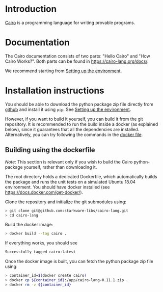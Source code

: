 # Introduction

[Cairo](https://cairo-lang.org/) is a programming language for writing provable programs.

# Documentation

The Cairo documentation consists of two parts: "Hello Cairo" and "How Cairo Works?".
Both parts can be found in https://cairo-lang.org/docs/.

We recommend starting from [Setting up the environment](https://cairo-lang.org/docs/quickstart.html).

# Installation instructions

You should be able to download the python package zip file directly from
[github](https://github.com/starkware-libs/cairo-lang/releases/tag/v0.11.0.2)
and install it using ``pip``.
See [Setting up the environment](https://cairo-lang.org/docs/quickstart.html).

However, if you want to build it yourself, you can build it from the git repository.
It is recommended to run the build inside a docker (as explained below),
since it guarantees that all the dependencies
are installed. Alternatively, you can try following the commands in the
[docker file](https://github.com/starkware-libs/cairo-lang/blob/master/Dockerfile).

## Building using the dockerfile

*Note*: This section is relevant only if you wish to build the Cairo python-package yourself,
rather than downloading it.

The root directory holds a dedicated Dockerfile, which automatically builds the package and runs
the unit tests on a simulated Ubuntu 18.04 environment.
You should have docker installed (see https://docs.docker.com/get-docker/).

Clone the repository and initialize the git submodules using:

```bash
> git clone git@github.com:starkware-libs/cairo-lang.git
> cd cairo-lang
```

Build the docker image:

```bash
> docker build --tag cairo .
```

If everything works, you should see

```bash
Successfully tagged cairo:latest
```

Once the docker image is built, you can fetch the python package zip file using:

```bash
> container_id=$(docker create cairo)
> docker cp ${container_id}:/app/cairo-lang-0.11.1.zip .
> docker rm -v ${container_id}
```

